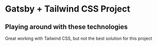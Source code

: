 # Gatsby + Tailwind CSS Project

## Playing around with these technologies

Great working with Tailwind CSS, but not the best solution for this project

